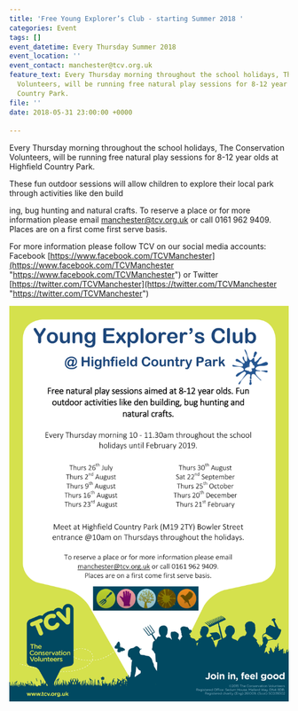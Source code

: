 ```yaml
---
title: 'Free Young Explorer’s Club - starting Summer 2018 '
categories: Event
tags: []
event_datetime: Every Thursday Summer 2018
event_location: ''
event_contact: manchester@tcv.org.uk
feature_text: Every Thursday morning throughout the school holidays, The Conservation
  Volunteers, will be running free natural play sessions for 8-12 year olds at Highfield
  Country Park.
file: ''
date: 2018-05-31 23:00:00 +0000

---
```

Every Thursday morning throughout the school holidays, The Conservation Volunteers, will be running free natural play sessions for 8-12 year olds at Highfield Country Park.

These fun outdoor sessions will allow children to explore their local park through activities like den build

ing, bug hunting and natural crafts. To reserve a place or for more information please email manchester@tcv.org.uk or call 0161 962 9409. Places are on a first come first serve basis.

For more information please follow TCV on our social media accounts: Facebook [https://www.facebook.com/TCVManchester](https://www.facebook.com/TCVManchester "https://www.facebook.com/TCVManchester") or Twitter [https://twitter.com/TCVManchester](https://twitter.com/TCVManchester "https://twitter.com/TCVManchester")

![](/uploads/yec2018.jpg)